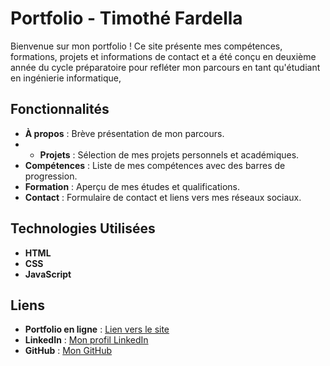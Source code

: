 # Portfolio - Timothé Fardella

Bienvenue sur mon portfolio ! Ce site présente mes compétences, formations, projets et informations de contact et a été conçu en deuxième année du cycle préparatoire pour refléter mon parcours en tant qu'étudiant en ingénierie informatique,

## Fonctionnalités

- **À propos** : Brève présentation de mon parcours.
- - **Projets** : Sélection de mes projets personnels et académiques.
- **Compétences** : Liste de mes compétences avec des barres de progression.
- **Formation** : Aperçu de mes études et qualifications.
- **Contact** : Formulaire de contact et liens vers mes réseaux sociaux.

## Technologies Utilisées

- **HTML**
- **CSS**
- **JavaScript**

## Liens

- **Portfolio en ligne** : [Lien vers le site](https://fardellatimothe.github.io/Portfolio/)
- **LinkedIn** : [Mon profil LinkedIn](www.linkedin.com/in/timothé-fardella-519446335)
- **GitHub** : [Mon GitHub](https://github.com/fardellatimothe)
